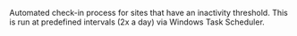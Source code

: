 Automated check-in process for sites that have an inactivity threshold. This is run at predefined intervals (2x a day) via Windows Task Scheduler.

